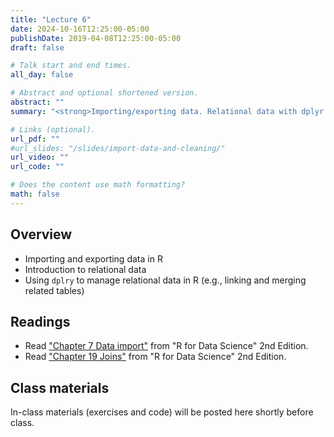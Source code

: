 ```yaml
---
title: "Lecture 6"
date: 2024-10-16T12:25:00-05:00
publishDate: 2019-04-08T12:25:00-05:00
draft: false

# Talk start and end times.
all_day: false

# Abstract and optional shortened version.
abstract: ""
summary: "<strong>Importing/exporting data. Relational data with dplyr.</strong>"

# Links (optional).
url_pdf: ""
#url_slides: "/slides/import-data-and-cleaning/"
url_video: ""
url_code: ""

# Does the content use math formatting?
math: false
---
```




<!-- NOTES FOR ME FALL 2024 PLANNING
NEEDS REVIEW: Move to this lecture the materials from current folder called relational-data and related slides linked there, which was lecture 7 this summer 
-->


## Overview

* Importing and exporting data in R
* Introduction to relational data
* Using `dplry` to manage relational data in R (e.g., linking and merging related tables)


## Readings

* Read ["Chapter 7 Data import"](https://r4ds.hadley.nz/data-import.html) from "R for Data Science" 2nd Edition. 
* Read ["Chapter 19 Joins"](https://r4ds.hadley.nz/joins) from "R for Data Science" 2nd Edition. 


## Class materials

In-class materials (exercises and code) will be posted here shortly before class.

<!--
Run the code below in your console to download today’s materials: `usethis::use_course("css-materials/import-data-and-cleaning")`
-->
